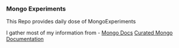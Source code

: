 ### Mongo Experiments

This Repo provides daily dose of MongoExperiments

I gather most of my information from -
[Mongo Docs](https://docs.mongodb.com/)
[Curated Mongo Documentation](https://mmkvdev.github.io/VIL/docs/MongoDB/mongodb.html)
